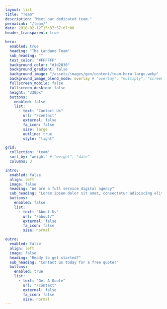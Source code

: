 ```yaml
---
layout: list
title: "Team"
description: "Meet our dedicated team."
permalink: "/team/"
date: 2018-02-12T15:37:57+07:00
header_transparent: true

hero:
  enabled: true
  heading: "The Landano Team"
  sub_heading: ""
  text_color: "#FFFFFF"
  background_color: "#1d2830"
  background_gradient: false
  background_image: "/assets/images/gen/content/team-hero-large.webp"
  background_image_blend_mode: overlay # "overlay", "multiply", "screen"
  fullscreen_mobile: false
  fullscreen_desktop: false
  height: "330px"
  buttons:
    enabled: false
    list:
      - text: "Contact Us"
        url: "/contact"
        external: false
        fa_icon: false
        size: large
        outline: true
        style: "light"

grid:
  collection: "team"
  sort_by: "weight" # "weight", "date"
  columns: 3

intro:
  enabled: false
  align: left
  image: false
  heading: "We are a full service digital agency"
  sub_heading: "Lorem ipsum dolor sit amet, consectetur adipiscing elit. Ut eget sapien in elit semper accumsan. Pellentesque accumsan ut tortor eu varius. Sed id tincidunt massa, ut egestas orci."
  buttons:
    enabled: false
    list:
      - text: "About Us"
        url: "/about/"
        external: false
        fa_icon: false
        size: normal

outro:
  enabled: false
  align: left
  image: false
  heading: "Ready to get started?"
  sub_heading: "Contact us today for a free quote!"
  buttons:
    enabled: true
    list:
      - text: "Get A Quote"
        url: "/contact"
        external: false
        fa_icon: false
        size: normal
---
```

